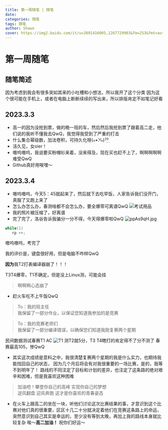 ```yaml
---
title: 第一周随笔 | 随笔
date: 
categories: 随笔
tags: 随笔
author: Shawn
cover: https://img2.baidu.com/it/u=3891416005,1267729903&fm=253&fmt=auto&app=138&f=JPEG?w=889&h=500
---
```

# 第一周随笔
## 随笔简述
因为考虑到我会有很多突如其来的小吐槽和小想法，所以我开了这个分类
因为这个很可能在手机上，或者在电脑上断断续续的写出来，所以排版肯定不如笔记好看
## 2023.3.3
+ 高一的因为没抢到票，做的晩一班的车，然后然后我抢到票了跟着高二走，他们说的我听不懂我去QwQ，我觉得我受到了严重的打击
+ 什么集合幂级数，加法卷积，可持久化呀(๑•̌.•̑๑)ˀ̣ˀ̣
+ 活久见，女oier！
+ 嗷呜嗷呜，我说要买粉帽衫来着，没来得及，现在买也赶不上了，啊啊啊啊啊难受QwQ
+ Github真好用唉嘿～
## 2023.3.4
+ 嗷呜嗷呜，今天5：45就起来了，然后就下去吃早饭，人家告诉我们没开门，真服了又跑上来了
+ 怎么办怎么办，春测啥都不会怎么办，要全爆零可离谱QwQ
![考试用品](https://s1.ax1x.com/2023/03/04/ppADq9f.jpg)
+ 我的照片被压缩了，好离谱
+ 完了完了，洛谷告诉我骗分一分不得，今天得爆零啦QwQ
![ppAs9qH.jpg](https://s1.ax1x.com/2023/03/04/ppAs9qH.jpg)
```c++
while(1)
   rp ++;
```
嗷呜嗷呜，考完了

我的评价是，键盘很好用，但是电脑不咋样QwQ

**因为**我T2打表编译器崩了！！！

T3T4爆零，T1不确定，但是没上Linux测，可能会挂
>啊啊啊心态崩了

+ 赶火车吃不上午饭QwQ

>To：我的班主任\
我保留了一部分作业，以保证您知道我参加的是竞赛

>To：我的竞赛老师们\
我保留了一部分编译错误，以确保您们知道我刚复赛两个星期

民间数据测试春赛T1 AC
![T1](https://s1.ax1x.com/2023/03/04/ppEEhtK.png)
测T2就5分，T3 T4瞎打的肯定得不了分不测了
春赛最高105，惨QwQ
+ 其实这次成绩是意料之中，我很清楚复赛两个星期的我是什么实力，也期待我能找回自己的状态，
因为几个月后将会有对我很重要的一场比赛，是的，我等不到明年了！
路线的不同注定了目标和计划的差异，也注定了这条路的绝对艰辛和困难，但是我喜欢这种困难

>加油吧！攀登你自己的高峰 实现你自己的梦想\
逆风翻盘 迎风奔跑 这才是你喜欢的青春姿态

+ 在火车上跟高二的坐在一块，听他们讨论这次比赛结果的事，才意识到这个比赛对他们真的很重要，区区十几二十分就决定着他们在竞赛这条路上的命运，
突然意识到自己其实是幸运的，至少没有等到太晚，再加上我的路线本身就比较复杂
唉～**高二加油！** 祝你们好运～

